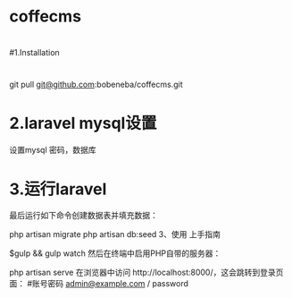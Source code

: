 # coffecms
# 
#1.Installation
#
git pull git@github.com:bobeneba/coffecms.git
#
#

# 2.laravel mysql设置 ##
设置mysql 密码，数据库


# 3.运行laravel #
最后运行如下命令创建数据表并填充数据：

php artisan migrate
php artisan db:seed
3、使用
上手指南

$gulp && gulp watch
然后在终端中启用PHP自带的服务器：

php artisan serve
在浏览器中访问 http://localhost:8000/，这会跳转到登录页面：
#账号密码 admin@example.com / password
